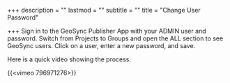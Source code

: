+++
description = ""
lastmod = ""
subtitle = ""
title = "Change User Password"

+++
Sign in to the GeoSync Publisher App with your ADMIN user and password.  Switch from Projects to Groups and open the ALL section to see GeoSync users.  Click on a user, enter a new password, and save.

Here is a quick video showing the process.

{{<vimeo 796971276>}}